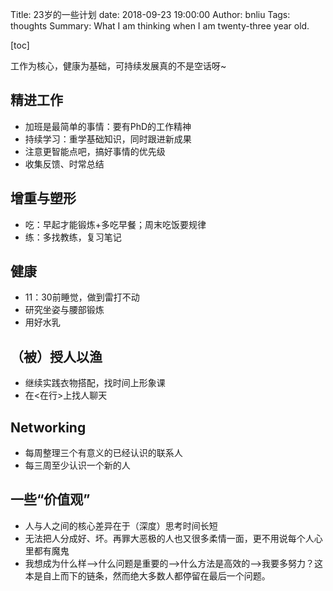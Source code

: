 Title: 23岁的一些计划
date: 2018-09-23 19:00:00
Author: bnliu
Tags: thoughts
Summary: What I am thinking when I am twenty-three year old.


[toc]

工作为核心，健康为基础，可持续发展真的不是空话呀~

## 精进工作
- 加班是最简单的事情：要有PhD的工作精神
- 持续学习：重学基础知识，同时跟进新成果
- 注意更智能点吧，搞好事情的优先级
- 收集反馈、时常总结

## 增重与塑形
- 吃：早起才能锻炼+多吃早餐；周末吃饭要规律
- 练：多找教练，复习笔记

## 健康
- 11：30前睡觉，做到雷打不动
- 研究坐姿与腰部锻炼
- 用好水乳

## （被）授人以渔
- 继续实践衣物搭配，找时间上形象课
- 在<在行>上找人聊天

## Networking
- 每周整理三个有意义的已经认识的联系人
- 每三周至少认识一个新的人


## 一些“价值观”
- 人与人之间的核心差异在于（深度）思考时间长短
- 无法把人分成好、坏。再罪大恶极的人也又很多柔情一面，更不用说每个人心里都有魔鬼
- 我想成为什么样-->什么问题是重要的-->什么方法是高效的-->我要多努力？这本是自上而下的链条，然而绝大多数人都停留在最后一个问题。